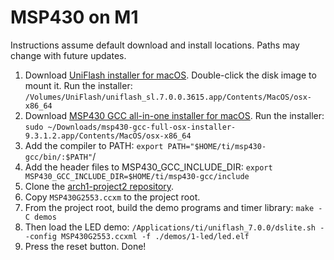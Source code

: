 # MSP430 on M1

Instructions assume default download and install locations. Paths may change with future updates.

1. Download [UniFlash installer for macOS](https://www.ti.com/tool/UNIFLASH#downloads). Double-click the disk image to mount it. Run the installer: `/Volumes/UniFlash/uniflash_sl.7.0.0.3615.app/Contents/MacOS/osx-x86_64`
2. Download [MSP430 GCC all-in-one installer for macOS](https://www.ti.com/tool/MSP430-GCC-OPENSOURCE#downloads). Run the installer: `sudo ~/Downloads/msp430-gcc-full-osx-installer-9.3.1.2.app/Contents/MacOS/osx-x86_64`
3. Add the compiler to PATH: `export PATH="$HOME/ti/msp430-gcc/bin/:$PATH"`/
4. Add the header files to MSP430_GCC_INCLUDE_DIR: `export MSP430_GCC_INCLUDE_DIR=$HOME/ti/msp430-gcc/include`
5. Clone the [arch1-project2 repository](https://github.com/robustUTEP/arch1-project2).
6. Copy `MSP430G2553.ccxm` to the project root.
7. From the project root, build the demo programs and timer library: `make -C demos`
8. Then load the LED demo: `/Applications/ti/uniflash_7.0.0/dslite.sh --config MSP430G2553.ccxml -f ./demos/1-led/led.elf`
9. Press the reset button. Done!
